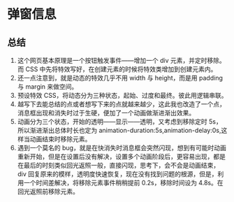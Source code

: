 # 弹窗信息

## 总结

1. 这个网页基本原理是一个按钮触发事件——增加一个 div 元素，并定时移除。而 CSS 中先将特效写好，在创建元素的时候将特效类增加到创建元素内。
2. 还一点注意到，就是动态的特效几乎不用 width 与 height，而是用 padding 与 margin 来做空间。
3. 预设特效 CSS，将动态分为三种状态，起始、过度和最终。彼此用逻辑串联。
4. 越写下去能总结的点或者想写下来的点就越来越少，这此我也改造了一个点，消息框出现和消失时过于生硬，便加了一个动画做渐进渐出效果。
5. 动画分为三个状态，开始的透明——显示——透明，又考虑到移除定时 5s，所以渐进渐出总体时长也定为 animation-duration:5s,animation-delay:0s,这样当动画结束时移除元素。
6. 遇到一个莫名的 bug，就是在快消失时消息框会突然闪现，想到有可能时动画重新开始，但是在设置后没有解决，设置多个动画阶段后，更容易出现，都是在最后的时刻类似回光返照一般，直接闪现，思考下，会不会是动画结束，div 回复原来的模样，透明度快速恢复，现在没有找到问题的根源，但是，利用一个时间差解决，将移除元素事件稍稍提前 0.2s，移除时间设为 4.8s。在回光返照前移除元素。
